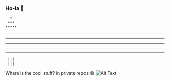 ### Ho-la 👋



      *
     ***
    *****
   *******
   *******
  *********
 ***********
*************
     |||
     |||
     
<!--
**xchgre/xchgre** is a ✨ _special_ ✨ repository because its `README.md` (this file) appears on your GitHub profile.

Here are some ideas to get you started:

- 🔭 I’m currently working on ...
- 🌱 I’m currently learning ...
- 👯 I’m looking to collaborate on ...
- 🤔 I’m looking for help with ...
- 💬 Ask me about ...
- 📫 How to reach me: ...
- 😄 Pronouns: ...
- ⚡ Fun fact: ...
-->

Where is the cool stuff? in private repos 😄
![Alt Text](https://media.giphy.com/media/vFKqnCdLPNOKc/giphy.gif)
